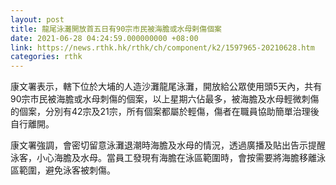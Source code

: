```yaml
---
layout: post
title: 龍尾泳灘開放首五日有90宗市民被海膽或水母剌傷個案
date: 2021-06-28 04:24:59.000000000 +08:00
link: https://news.rthk.hk/rthk/ch/component/k2/1597965-20210628.htm
categories: rthk
---
```


康文署表示，轄下位於大埔的人造沙灘龍尾泳灘，開放給公眾使用頭5天內，共有90宗市民被海膽或水母刺傷的個案，以上星期六佔最多，被海膽及水母輕微刺傷的個案，分別有42宗及21宗，所有個案都屬於輕傷，傷者在職員協助簡單治理後自行離開。

康文署強調，會密切留意泳灘退潮時海膽及水母的情況，透過廣播及貼出告示提醒泳客，小心海膽及水母。當員工發現有海膽在泳區範圍時，會按需要將海膽移離泳區範圍，避免泳客被刺傷。
